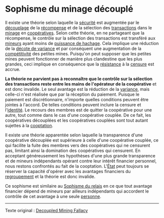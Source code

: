 Sophisme du minage découplé
===========================

Il existe une théorie selon laquelle la [sécurité](ch035-qualitative-security-model.md) est augmentée par le [découplage](ch101-glossary.md#décentralisation) de la [récompense](ch101-glossary.md#récompense) et de la sélection des [transactions](ch101-glossary.md#transaction) dans le [minage](ch101-glossary.md#mine) en [coopératives](ch101-glossary.md#regroupement). Selon cette théorie, en ne partageant que la récompense, le contrôle sur la sélection des transactions est transféré aux [mineurs](ch101-glossary.md#mineur) ayant moins de [puissance de hachage](ch101-glossary.md#puissance-de-hachage). Cela implique une réduction de la [décote de variance](ch037-variance-discount-flaw.md) et par conséquent une augmentation de la [compétitivité](ch028-censorship-resistance-property.md) des petites mines. Puisqu'on peut supposer que les petites mines peuvent fonctionner de manière plus clandestine que les plus grandes, ceci implique en conséquence que la [résistance](ch004-axiom-of-resistance.md) à la [censure](ch101-glossary.md#censure) est accrue.

**La théorie ne parvient pas à reconnaître que le contrôle sur la sélection des transactions reste entre les mains de l'opérateur de la coopérative** et est donc invalide. Le seul avantage est la réduction de la [variance](ch101-glossary.md#variance), mais celle-ci n'est réalisée que par la réception du paiement. Puisque le paiement est discrétionnaire, n'importe quelles conditions peuvent être jointes à l'accord. De telles conditions peuvent inclure la censure et l'[identité](ch101-glossary.md#identité). Le recours des membres est de quitter la coopérative pour une autre, tout comme dans le cas d'une coopérative couplée. De ce fait, les coopératives découplées et les coopératives couplées sont tout autant sujettes à la [cooptation](ch101-glossary.md#cooptation).

Il existe une théorie apparentée selon laquelle la transparence d'une coopérative découplée est supérieure à celle d'une coopérative couplée, ce qui facilite la fuite des membres vers des coopératives qui ne censurent pas, limitant ainsi la domination des coopératives qui censurent. En acceptant généreusement les hypothèses d'une plus grande transparence et de mineurs indépendants opérant contre leur intérêt financier personnel, nous restons confrontés au fait de la cooptation. L'[État](ch101-glossary.md#état) peut toujours se réserver la capacité d'opérer avec les avantages financiers du [regroupement](ch039-pooling-pressure-risk) et la théorie est donc invalide.

Ce sophisme est similaire au [Sophisme du relais](ch075-relay-fallacy.md) en ce que tout avantage financier dépend de mineurs par ailleurs indépendants qui accordent le contrôle de cet avantage à une seule [personne](ch101-glossary.md#personne).

---

Texte original : [Decoupled Mining Fallacy](https://github.com/libbitcoin/libbitcoin-system/wiki/Decoupled-Mining-Fallacy)